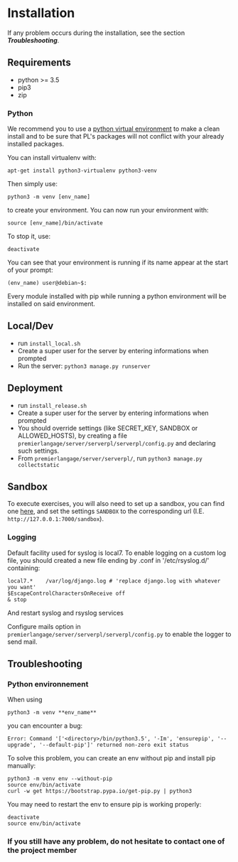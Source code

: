 # Installation

If any problem occurs during the installation, see the section ***Troubleshooting***.

## Requirements

- python >= 3.5
- pip3
- zip

### Python

We recommend you to use a [python virtual environment](https://docs.python.org/3/tutorial/venv.html) to make a clean install and to be 
sure that PL's packages will not conflict with your already installed packages.

You can install virtualenv with:

    apt-get install python3-virtualenv python3-venv

Then simply use:

    python3 -m venv [env_name]

to create your environment. You can now run your environment with:

    source [env_name]/bin/activate

To stop it, use:

    deactivate

You can see that your environment is running if its name appear at the start of your prompt:

    (env_name) user@debian~$:

Every module installed with pip while running a python environment will be installed on said environment.

## Local/Dev

- run `install_local.sh`
- Create a super user for the server by entering informations when prompted
- Run the server: `python3 manage.py runserver`

## Deployment

- run `install_release.sh`
- Create a super user for the server by entering informations when prompted
- You should override settings (like SECRET_KEY, SANDBOX or ALLOWED_HOSTS), by creating a file `premierlangage/server/serverpl/serverpl/config.py` and declaring such settings.
- From `premierlangage/server/serverpl/`, run `python3 manage.py collectstatic`

## Sandbox

To execute exercises, you will also need to set up a sandbox, you can find one [here](https://github.com/plgitlogin/sandbox),
and set the settings `SANDBOX` to the corresponding url (I.E. `http://127.0.0.1:7000/sandbox`).

### Logging

Default facility used for syslog is local7.
To enable logging on a custom log file, you should created a new file ending by .conf in '/etc/rsyslog.d/' containing:

```
local7.*	/var/log/django.log # 'replace django.log with whatever you want'
$EscapeControlCharactersOnReceive off
& stop
```

And restart syslog and rsyslog services

Configure mails option in `premierlangage/server/serverpl/serverpl/config.py` to enable the logger to send mail.

## Troubleshooting

### Python environnement

When using

    python3 -m venv **env_name**

you can encounter a bug:

    Error: Command '['<directory>/bin/python3.5', '-Im', 'ensurepip', '--upgrade', '--default-pip']' returned non-zero exit status

To solve this problem, you can create an env without pip and install pip manually:

    python3 -m venv env --without-pip
    source env/bin/activate
    curl -w get https://bootstrap.pypa.io/get-pip.py | python3

You may need to restart the env to ensure pip is working properly:

    deactivate
    source env/bin/activate

### If you still have any problem, do not hesitate to contact one of the project member
